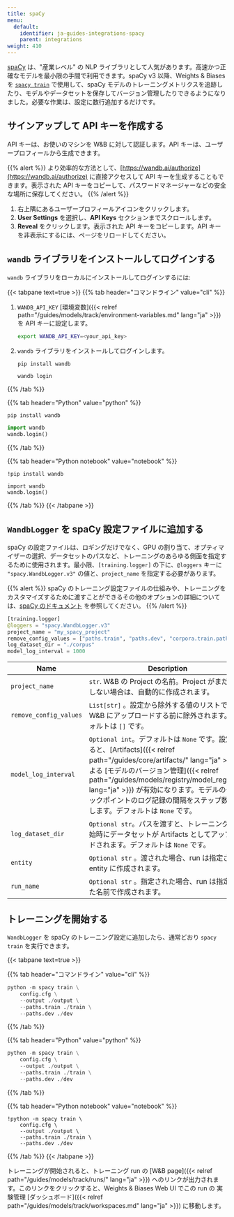 ```yaml
---
title: spaCy
menu:
  default:
    identifier: ja-guides-integrations-spacy
    parent: integrations
weight: 410
---
```


[spaCy](https://spacy.io) は、"産業レベル" の NLP ライブラリとして人気があります。高速かつ正確なモデルを最小限の手間で利用できます。spaCy v3 以降、Weights & Biases を [`spacy train`](https://spacy.io/api/cli#train) で使用して、spaCy モデルのトレーニングメトリクスを追跡したり、モデルやデータセットを保存してバージョン管理したりできるようになりました。必要な作業は、設定に数行追加するだけです。

## サインアップして API キーを作成する

API キーは、お使いのマシンを W&B に対して認証します。API キーは、ユーザープロフィールから生成できます。

{{% alert %}}
より効率的な方法として、[https://wandb.ai/authorize](https://wandb.ai/authorize) に直接アクセスして API キーを生成することもできます。表示された API キーをコピーして、パスワードマネージャーなどの安全な場所に保存してください。
{{% /alert %}}

1. 右上隅にあるユーザープロフィールアイコンをクリックします。
2. **User Settings** を選択し、**API Keys** セクションまでスクロールします。
3. **Reveal** をクリックします。表示された API キーをコピーします。API キーを非表示にするには、ページをリロードしてください。

## `wandb` ライブラリをインストールしてログインする

`wandb` ライブラリをローカルにインストールしてログインするには:

{{< tabpane text=true >}}
{{% tab header="コマンドライン" value="cli" %}}

1. `WANDB_API_KEY` [環境変数]({{< relref path="/guides/models/track/environment-variables.md" lang="ja" >}}) を API キーに設定します。

    ```bash
    export WANDB_API_KEY=<your_api_key>
    ```

2. `wandb` ライブラリをインストールしてログインします。

    ```shell
    pip install wandb

    wandb login
    ```

{{% /tab %}}

{{% tab header="Python" value="python" %}}

```bash
pip install wandb
```
```python
import wandb
wandb.login()
```

{{% /tab %}}

{{% tab header="Python notebook" value="notebook" %}}

```notebook
!pip install wandb

import wandb
wandb.login()
```

{{% /tab %}}
{{< /tabpane >}}

## `WandbLogger` を spaCy 設定ファイルに追加する

spaCy の設定ファイルは、ロギングだけでなく、GPU の割り当て、オプティマイザーの選択、データセットのパスなど、トレーニングのあらゆる側面を指定するために使用されます。最小限、`[training.logger]` の下に、`@loggers` キーに `"spacy.WandbLogger.v3"` の値と、`project_name` を指定する必要があります。

{{% alert %}}
spaCy のトレーニング設定ファイルの仕組みや、トレーニングをカスタマイズするために渡すことができるその他のオプションの詳細については、[spaCy のドキュメント](https://spacy.io/usage/training) を参照してください。
{{% /alert %}}

```python
[training.logger]
@loggers = "spacy.WandbLogger.v3"
project_name = "my_spacy_project"
remove_config_values = ["paths.train", "paths.dev", "corpora.train.path", "corpora.dev.path"]
log_dataset_dir = "./corpus"
model_log_interval = 1000
```

| Name                   | Description                                                                                                                                                                                                                                                   |
| ---------------------- | ------------------------------------------------------------------------------------------------------------------------------------------------------------------------------------------------------------------------------------------------------------- |
| `project_name`         | `str`. W&B の Project の名前。Project がまだ存在しない場合は、自動的に作成されます。                                                                                                                                                                                             |
| `remove_config_values` | `List[str]` 。設定から除外する値のリストで、W&B にアップロードする前に除外されます。デフォルトは `[]` です。                                                                                                                                                     |
| `model_log_interval`   | `Optional int`。デフォルトは `None` です。設定すると、[Artifacts]({{< relref path="/guides/core/artifacts/" lang="ja" >}}) による [モデルのバージョン管理]({{< relref path="/guides/models/registry/model_registry/" lang="ja" >}}) が有効になります。モデルのチェックポイントのログ記録の間隔をステップ数で渡します。デフォルトは `None` です。 |
| `log_dataset_dir`      | `Optional str`。パスを渡すと、トレーニングの開始時にデータセットが Artifacts としてアップロードされます。デフォルトは `None` です。                                                                                                                                                                       |
| `entity`               | `Optional str` 。渡された場合、run は指定された entity に作成されます。                                                                                                                                                                                   |
| `run_name`             | `Optional str` 。指定された場合、run は指定された名前で作成されます。                                                                                                                                                                               |

## トレーニングを開始する

`WandbLogger` を spaCy のトレーニング設定に追加したら、通常どおり `spacy train` を実行できます。

{{< tabpane text=true >}}

{{% tab header="コマンドライン" value="cli" %}}

```python
python -m spacy train \
    config.cfg \
    --output ./output \
    --paths.train ./train \
    --paths.dev ./dev
```

{{% /tab %}}

{{% tab header="Python" value="python" %}}

```python
python -m spacy train \
    config.cfg \
    --output ./output \
    --paths.train ./train \
    --paths.dev ./dev
```

{{% /tab %}}

{{% tab header="Python notebook" value="notebook" %}}

```notebook
!python -m spacy train \
    config.cfg \
    --output ./output \
    --paths.train ./train \
    --paths.dev ./dev
```

{{% /tab %}}
{{< /tabpane >}}

トレーニングが開始されると、トレーニング run の [W&B page]({{< relref path="/guides/models/track/runs/" lang="ja" >}}) へのリンクが出力されます。このリンクをクリックすると、Weights & Biases Web UI でこの run の 実験管理 [ダッシュボード]({{< relref path="/guides/models/track/workspaces.md" lang="ja" >}}) に移動します。

